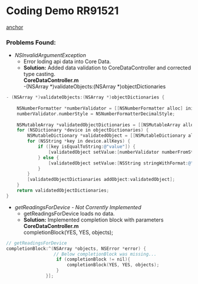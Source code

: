 # Coding Demo RR91521

[anchor](#Problems)
### Problems Found:
* *NSInvalidArgumentException*
  * Error loding api data into Core Data. 
  * **Solution:** Added data validation to CoreDataController and corrected type casting.<br/>
    **CoreDataController.m**<br/>
    -(NSArray *)validateObjects:(NSArray *)objectDictionaries
    
```Objective-C 
- (NSArray *)validateObjects:(NSArray *)objectDictionaries {
    
    NSNumberFormatter *numberValidator = [[NSNumberFormatter alloc] init];
    numberValidator.numberStyle = NSNumberFormatterDecimalStyle;
    
    NSMutableArray *validatedObjectDictionaries = [[NSMutableArray alloc]init];
    for (NSDictionary *device in objectDictionaries) {
        NSMutableDictionary *validatedObject = [[NSMutableDictionary alloc]init];
        for (NSString *key in device.allKeys) {
            if ([key isEqualToString:@"value"]) {
                [validatedObject setValue:[numberValidator numberFromString:[NSString stringWithFormat:@"%@",device[key]]] forKey:[NSString stringWithFormat:@"%@",key]];
            } else {
                [validatedObject setValue:[NSString stringWithFormat:@"%@",device[key]] forKey:[NSString stringWithFormat:@"%@",key]];
            }
        }
        [validatedObjectDictionaries addObject:validatedObject];
    }
    return validatedObjectDictionaries;
}

```` 

    
* *getReadingsForDevice - Not Corrently Implemented*
  * getReadingsForDevice loads no data.
  * **Solution:** Implemented completion block with parameters<br/>
    **CoreDataController.m**<br/>
    completionBlock(YES, YES, objects);
    
 ```Objective-C 
 // getReadingsForDevice
completionBlock:^(NSArray *objects, NSError *error) {
                   // Below completionBlock was missing...
                    if (completionBlock != nil){
                        completionBlock(YES, YES, objects);
                    }
                }];

```` 
